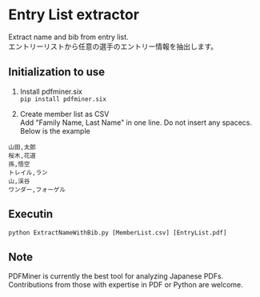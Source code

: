 # Entry List extractor  
Extract name and bib from entry list.   
エントリーリストから任意の選手のエントリー情報を抽出します。  

## Initialization to use
1. Install pdfminer.six  
  `pip install pdfminer.six`

1. Create member list as CSV  
  Add "Family Name, Last Name" in one line. Do not insert any spacecs. Below is the example 
  ```
  山田,太郎
  桜木,花道
  孫,悟空
  トレイル,ラン
  山,渓谷
  ワンダー,フォーゲル
  ```

## Executin
`python ExtractNameWithBib.py [MemberList.csv] [EntryList.pdf]`

## Note
PDFMiner is currently the best tool for analyzing Japanese PDFs. Contributions from those with expertise in PDF or Python are welcome.
